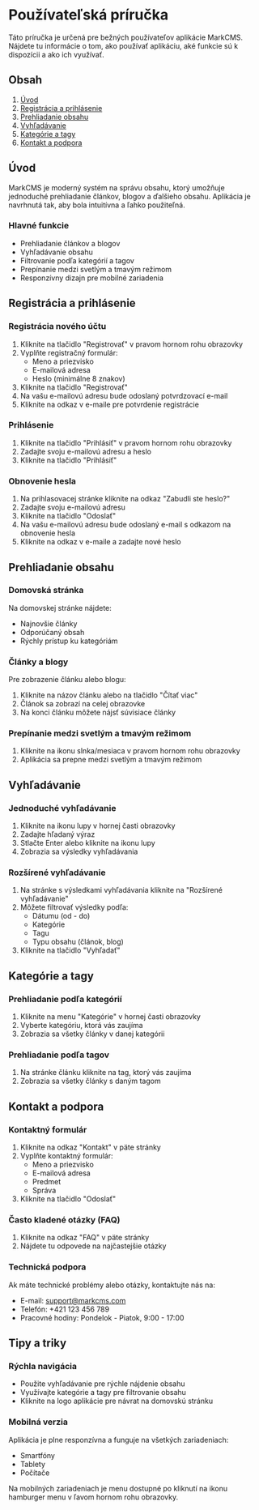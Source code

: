 # Používateľská príručka

Táto príručka je určená pre bežných používateľov aplikácie MarkCMS. Nájdete tu informácie o tom, ako používať aplikáciu, aké funkcie sú k dispozícii a ako ich využívať.

## Obsah

1. [Úvod](#úvod)
2. [Registrácia a prihlásenie](#registrácia-a-prihlásenie)
3. [Prehliadanie obsahu](#prehliadanie-obsahu)
4. [Vyhľadávanie](#vyhľadávanie)
5. [Kategórie a tagy](#kategórie-a-tagy)
6. [Kontakt a podpora](#kontakt-a-podpora)

## Úvod

MarkCMS je moderný systém na správu obsahu, ktorý umožňuje jednoduché prehliadanie článkov, blogov a ďalšieho obsahu. Aplikácia je navrhnutá tak, aby bola intuitívna a ľahko použiteľná.

### Hlavné funkcie

- Prehliadanie článkov a blogov
- Vyhľadávanie obsahu
- Filtrovanie podľa kategórií a tagov
- Prepínanie medzi svetlým a tmavým režimom
- Responzívny dizajn pre mobilné zariadenia

## Registrácia a prihlásenie

### Registrácia nového účtu

1. Kliknite na tlačidlo "Registrovať" v pravom hornom rohu obrazovky
2. Vyplňte registračný formulár:
   - Meno a priezvisko
   - E-mailová adresa
   - Heslo (minimálne 8 znakov)
3. Kliknite na tlačidlo "Registrovať"
4. Na vašu e-mailovú adresu bude odoslaný potvrdzovací e-mail
5. Kliknite na odkaz v e-maile pre potvrdenie registrácie

### Prihlásenie

1. Kliknite na tlačidlo "Prihlásiť" v pravom hornom rohu obrazovky
2. Zadajte svoju e-mailovú adresu a heslo
3. Kliknite na tlačidlo "Prihlásiť"

### Obnovenie hesla

1. Na prihlasovacej stránke kliknite na odkaz "Zabudli ste heslo?"
2. Zadajte svoju e-mailovú adresu
3. Kliknite na tlačidlo "Odoslať"
4. Na vašu e-mailovú adresu bude odoslaný e-mail s odkazom na obnovenie hesla
5. Kliknite na odkaz v e-maile a zadajte nové heslo

## Prehliadanie obsahu

### Domovská stránka

Na domovskej stránke nájdete:
- Najnovšie články
- Odporúčaný obsah
- Rýchly prístup ku kategóriám

### Články a blogy

Pre zobrazenie článku alebo blogu:
1. Kliknite na názov článku alebo na tlačidlo "Čítať viac"
2. Článok sa zobrazí na celej obrazovke
3. Na konci článku môžete nájsť súvisiace články

### Prepínanie medzi svetlým a tmavým režimom

1. Kliknite na ikonu slnka/mesiaca v pravom hornom rohu obrazovky
2. Aplikácia sa prepne medzi svetlým a tmavým režimom

## Vyhľadávanie

### Jednoduché vyhľadávanie

1. Kliknite na ikonu lupy v hornej časti obrazovky
2. Zadajte hľadaný výraz
3. Stlačte Enter alebo kliknite na ikonu lupy
4. Zobrazia sa výsledky vyhľadávania

### Rozšírené vyhľadávanie

1. Na stránke s výsledkami vyhľadávania kliknite na "Rozšírené vyhľadávanie"
2. Môžete filtrovať výsledky podľa:
   - Dátumu (od - do)
   - Kategórie
   - Tagu
   - Typu obsahu (článok, blog)
3. Kliknite na tlačidlo "Vyhľadať"

## Kategórie a tagy

### Prehliadanie podľa kategórií

1. Kliknite na menu "Kategórie" v hornej časti obrazovky
2. Vyberte kategóriu, ktorá vás zaujíma
3. Zobrazia sa všetky články v danej kategórii

### Prehliadanie podľa tagov

1. Na stránke článku kliknite na tag, ktorý vás zaujíma
2. Zobrazia sa všetky články s daným tagom

## Kontakt a podpora

### Kontaktný formulár

1. Kliknite na odkaz "Kontakt" v päte stránky
2. Vyplňte kontaktný formulár:
   - Meno a priezvisko
   - E-mailová adresa
   - Predmet
   - Správa
3. Kliknite na tlačidlo "Odoslať"

### Často kladené otázky (FAQ)

1. Kliknite na odkaz "FAQ" v päte stránky
2. Nájdete tu odpovede na najčastejšie otázky

### Technická podpora

Ak máte technické problémy alebo otázky, kontaktujte nás na:
- E-mail: support@markcms.com
- Telefón: +421 123 456 789
- Pracovné hodiny: Pondelok - Piatok, 9:00 - 17:00

## Tipy a triky

### Rýchla navigácia

- Použite vyhľadávanie pre rýchle nájdenie obsahu
- Využívajte kategórie a tagy pre filtrovanie obsahu
- Kliknite na logo aplikácie pre návrat na domovskú stránku

### Mobilná verzia

Aplikácia je plne responzívna a funguje na všetkých zariadeniach:
- Smartfóny
- Tablety
- Počítače

Na mobilných zariadeniach je menu dostupné po kliknutí na ikonu hamburger menu v ľavom hornom rohu obrazovky.
